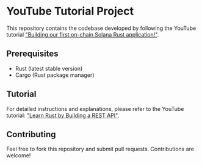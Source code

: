 # YouTube Tutorial Project

This repository contains the codebase developed by following the YouTube tutorial ["Building our first on-chain Solana Rust application!"](https://www.youtube.com/watch?v=51S58xcHHBw&t=349s).


## Prerequisites

- Rust (latest stable version)
- Cargo (Rust package manager)

## Tutorial

For detailed instructions and explanations, please refer to the YouTube tutorial: ["Learn Rust by Building a REST API"](https://www.youtube.com/watch?v=51S58xcHHBw&t=349s).

## Contributing

Feel free to fork this repository and submit pull requests. Contributions are welcome!
